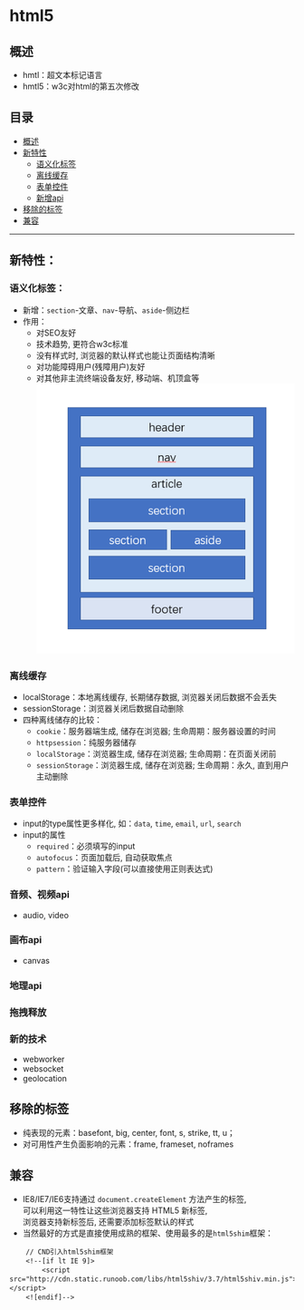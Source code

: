 	

# html5
## 概述
* hmtl：超文本标记语言
* hmtl5：w3c对html的第五次修改
## 目录
* [概述](#概述)
* [新特性](#新特性)
	* [语义化标签](#语义化标签)
	* [离线缓存](#离线缓存)
	* [表单控件](#表单控件)
	* [新增api](#新增api)
* [移除的标签](#移除的标签)
* [兼容](#兼容)
***

## 新特性：
### 语义化标签：
* 新增：`section`-文章、`nav`-导航、`aside`-侧边栏
* 作用：
	* 对SEO友好
	* 技术趋势, 更符合w3c标准
	* 没有样式时, 浏览器的默认样式也能让页面结构清晰
	* 对功能障碍用户(残障用户)友好
	* 对其他非主流终端设备友好, 移动端、机顶盒等
	![](/images/layout.png "html5经典页面设计")
### 离线缓存
* localStorage：本地离线缓存, 长期储存数据, 浏览器关闭后数据不会丢失
* sessionStorage：浏览器关闭后数据自动删除
* 四种离线储存的比较：
	* `cookie`：服务器端生成, 储存在浏览器; 生命周期：服务器设置的时间
	* `httpsession`：纯服务器储存
	* `localStorage`：浏览器生成, 储存在浏览器; 生命周期：在页面关闭前
	* `sessionStorage`：浏览器生成, 储存在浏览器; 生命周期：永久, 直到用户主动删除
### 表单控件
* input的type属性更多样化, 如：`data`, `time`, `email`, `url`, `search`
* input的属性
	* `required`：必须填写的input
	* `autofocus`：页面加载后, 自动获取焦点
	* `pattern`：验证输入字段(可以直接使用正则表达式)
### 音频、视频api
* audio, video
### 画布api
* canvas
### 地理api
### 拖拽释放
### 新的技术
* webworker
* websocket
* geolocation
## 移除的标签
* 纯表现的元素：basefont, big, center, font, s, strike, tt, u；
* 对可用性产生负面影响的元素：frame, frameset, noframes
## 兼容
* IE8/IE7/IE6支持通过 `document.createElement` 方法产生的标签,          
	可以利用这一特性让这些浏览器支持 HTML5 新标签,         
	浏览器支持新标签后, 还需要添加标签默认的样式         
* 当然最好的方式是直接使用成熟的框架、使用最多的是`html5shim`框架：
````
	// CND引入html5shim框架
	<!--[if lt IE 9]>
		<script src="http://cdn.static.runoob.com/libs/html5shiv/3.7/html5shiv.min.js"></script>
	<![endif]-->
````



